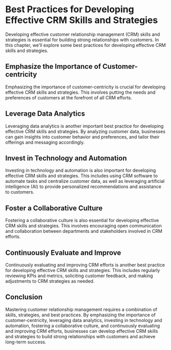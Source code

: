Best Practices for Developing Effective CRM Skills and Strategies
====================================================================================================================================

Developing effective customer relationship management (CRM) skills and strategies is essential for building strong relationships with customers. In this chapter, we'll explore some best practices for developing effective CRM skills and strategies.

Emphasize the Importance of Customer-centricity
-----------------------------------------------

Emphasizing the importance of customer-centricity is crucial for developing effective CRM skills and strategies. This involves putting the needs and preferences of customers at the forefront of all CRM efforts.

Leverage Data Analytics
-----------------------

Leveraging data analytics is another important best practice for developing effective CRM skills and strategies. By analyzing customer data, businesses can gain insights into customer behavior and preferences, and tailor their offerings and messaging accordingly.

Invest in Technology and Automation
-----------------------------------

Investing in technology and automation is also important for developing effective CRM skills and strategies. This includes using CRM software to automate tasks and centralize customer data, as well as leveraging artificial intelligence (AI) to provide personalized recommendations and assistance to customers.

Foster a Collaborative Culture
------------------------------

Fostering a collaborative culture is also essential for developing effective CRM skills and strategies. This involves encouraging open communication and collaboration between departments and stakeholders involved in CRM efforts.

Continuously Evaluate and Improve
---------------------------------

Continuously evaluating and improving CRM efforts is another best practice for developing effective CRM skills and strategies. This includes regularly reviewing KPIs and metrics, soliciting customer feedback, and making adjustments to CRM strategies as needed.

Conclusion
----------

Mastering customer relationship management requires a combination of skills, strategies, and best practices. By emphasizing the importance of customer-centricity, leveraging data analytics, investing in technology and automation, fostering a collaborative culture, and continuously evaluating and improving CRM efforts, businesses can develop effective CRM skills and strategies to build strong relationships with customers and achieve long-term success.
